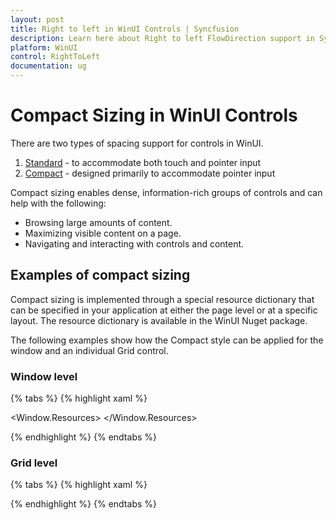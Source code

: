 ```yaml
---
layout: post
title: Right to left in WinUI Controls | Syncfusion
description: Learn here about Right to left FlowDirection support in Syncfusion WinUI Project Reunion controls and more details. 
platform: WinUI
control: RightToLeft
documentation: ug
---
```


# Compact Sizing in WinUI Controls

There are two types of spacing support for controls in WinUI.
1. [Standard](https://docs.microsoft.com/en-us/windows/apps/design/style/spacing#fluent-standard-sizing) - to accommodate both touch and pointer input
2. [Compact](https://docs.microsoft.com/en-us/windows/apps/design/style/spacing#fluent-compact-sizing) - designed primarily to accommodate pointer input

Compact sizing enables dense, information-rich groups of controls and can help with the following:
* Browsing large amounts of content.
* Maximizing visible content on a page.
* Navigating and interacting with controls and content.

## Examples of compact sizing

Compact sizing is implemented through a special resource dictionary that can be specified in your application at either the page level or at a specific layout. The resource dictionary is available in the WinUI Nuget package.

The following examples show how the Compact style can be applied for the window and an individual Grid control.

### Window level

{% tabs %}
{% highlight xaml %}

<Window.Resources>
      <ResourceDictionary Source="ms-appx:///Microsoft.UI.Xaml/DensityStyles/Compact.xaml" />
      <ResourceDictionary Source="ms-appx:///Syncfusion.Core.WinUI/Themes/DensityStyles/Compact.xaml" />
</Window.Resources>

{% endhighlight %}
{% endtabs %}

### Grid level

{% tabs %}
{% highlight xaml %}

<Grid>
    <Grid.Resources>
        <ResourceDictionary Source="ms-appx:///Microsoft.UI.Xaml/DensityStyles/Compact.xaml" />
        <ResourceDictionary Source="ms-appx:///Syncfusion.Core.WinUI/Themes/DensityStyles/Compact.xaml" />
    </Grid.Resources>
</Grid>

{% endhighlight %}
{% endtabs %}